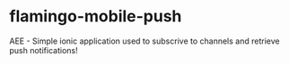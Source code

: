 # flamingo-mobile-push
AEE - Simple ionic application used to subscrive to channels and retrieve push notifications!
